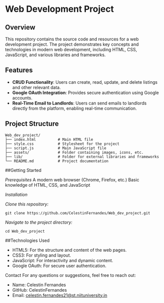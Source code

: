 # Web Development Project

## Overview

This repository contains the source code and resources for a web development project. The project demonstrates key concepts and technologies in modern web development, including HTML, CSS, JavaScript, and various libraries and frameworks.

## Features

- **CRUD Functionality**: Users can create, read, update, and delete listings and other relevant data.
- **Google OAuth Integration**: Provides secure authentication using Google accounts.
- **Real-Time Email to Landlords**: Users can send emails to landlords directly from the platform, enabling real-time communication.

## Project Structure

```plaintext
Web_dev_project/
├── index.html          # Main HTML file
├── style.css           # Stylesheet for the project
├── script.js           # Main JavaScript file
├── assets/             # Folder containing images, icons, etc.
├── lib/                # Folder for external libraries and frameworks
└── README.md           # Project documentation
```

##Getting Started

*Prerequisites*
A modern web browser (Chrome, Firefox, etc.)
Basic knowledge of HTML, CSS, and JavaScript

*Installation*

*Clone this repository:*
```
git clone https://github.com/CelestinFernandes/Web_dev_project.git
```

*Navigate to the project directory:*
```
cd Web_dev_project
```
  
##Technologies Used
- HTML5: For the structure and content of the web pages.
- CSS3: For styling and layout.
- JavaScript: For interactivity and dynamic content.
- Google OAuth: For secure user authentication.

Contact
For any questions or suggestions, feel free to reach out:

- Name: Celestin Fernandes
- GitHub: CelestinFernandes
- Email: celestin.fernandes21@st.niituniversity.in
